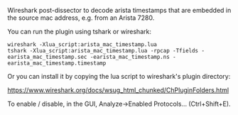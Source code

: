 
Wireshark post-dissector to decode arista timestamps that are embedded in the
source mac address, e.g. from an Arista 7280.

You can run the plugin using tshark or wireshark:

    wireshark -Xlua_script:arista_mac_timestamp.lua
    tshark -Xlua_script:arista_mac_timestamp.lua -rpcap -Tfields -earista_mac_timestamp.sec -earista_mac_timestamp.ns -earista_mac_timestamp.timestamp

Or you can install it by copying the lua script to wireshark's plugin directory:

https://www.wireshark.org/docs/wsug_html_chunked/ChPluginFolders.html

To enable / disable, in the GUI, Analyze->Enabled Protocols... (Ctrl+Shift+E).
